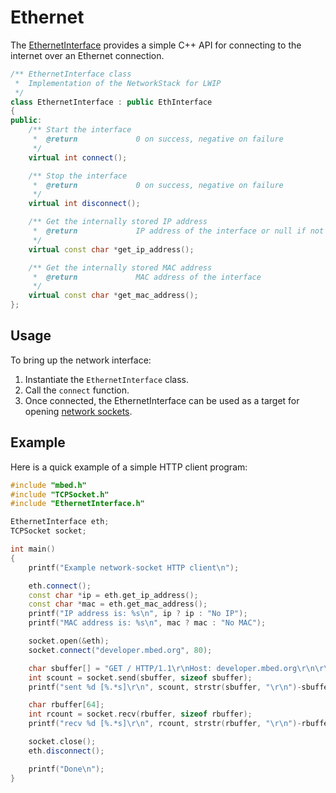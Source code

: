# Ethernet

The [EthernetInterface](https://github.com/mbedmicro/mbed/blob/master/features/net/FEATURE_IPV4/lwip-interface/EthernetInterface.h#L28) provides a simple C++ API for connecting to the internet over an Ethernet connection.

``` cpp
/** EthernetInterface class
 *  Implementation of the NetworkStack for LWIP
 */
class EthernetInterface : public EthInterface
{
public:
    /** Start the interface
     *  @return             0 on success, negative on failure
     */
    virtual int connect();

    /** Stop the interface
     *  @return             0 on success, negative on failure
     */
    virtual int disconnect();

    /** Get the internally stored IP address
     *  @return             IP address of the interface or null if not yet connected
     */
    virtual const char *get_ip_address();

    /** Get the internally stored MAC address
     *  @return             MAC address of the interface
     */
    virtual const char *get_mac_address();
};
```

## Usage

To bring up the network interface:

1. Instantiate the ``EthernetInterface`` class.
1. Call the ``connect`` function. 
1. Once connected, the EthernetInterface can be used as a
target for opening [network sockets](network_sockets.md).

## Example

Here is a quick example of a simple HTTP client program:

``` cpp
#include "mbed.h"
#include "TCPSocket.h"
#include "EthernetInterface.h"

EthernetInterface eth;
TCPSocket socket;

int main()
{
    printf("Example network-socket HTTP client\n");

    eth.connect();
    const char *ip = eth.get_ip_address();
    const char *mac = eth.get_mac_address();
    printf("IP address is: %s\n", ip ? ip : "No IP");
    printf("MAC address is: %s\n", mac ? mac : "No MAC");

    socket.open(&eth);
    socket.connect("developer.mbed.org", 80);

    char sbuffer[] = "GET / HTTP/1.1\r\nHost: developer.mbed.org\r\n\r\n";
    int scount = socket.send(sbuffer, sizeof sbuffer);
    printf("sent %d [%.*s]\r\n", scount, strstr(sbuffer, "\r\n")-sbuffer, sbuffer);

    char rbuffer[64];
    int rcount = socket.recv(rbuffer, sizeof rbuffer);
    printf("recv %d [%.*s]\r\n", rcount, strstr(rbuffer, "\r\n")-rbuffer, rbuffer);

    socket.close();
    eth.disconnect();

    printf("Done\n");
}
```

